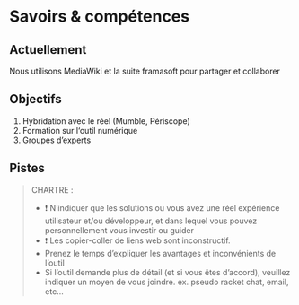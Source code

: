 
Savoirs & compétences
===

## Actuellement

Nous utilisons MediaWiki et la suite framasoft pour partager et collaborer

## Objectifs 

1.	Hybridation avec le réel (Mumble, Périscope)
2.	Formation sur l‘outil numérique 
3.	Groupes d’experts


## Pistes

> CHARTRE :
> -	:exclamation: N’indiquer que les solutions ou vous avez une réel expérience utilisateur et/ou développeur, et dans lequel vous pouvez personnellement vous investir ou guider
> -	:exclamation: Les copier-coller de liens web sont inconstructif.
> -	Prenez le temps d’expliquer les avantages et inconvénients de l’outil
> -	Si l’outil demande plus de détail (et si vous êtes d’accord), veuillez indiquer un moyen de vous joindre. ex. pseudo racket chat, email, etc…
